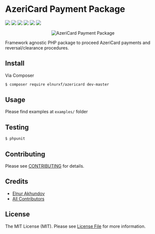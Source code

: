 # AzeriCard Payment Package

![](https://poser.pugx.org/elnurxf/azericard/downloads.svg)
![](https://img.shields.io/github/issues/elnurxf/azericard.svg)
![](https://img.shields.io/github/forks/elnurxf/azericard.svg)
![](https://img.shields.io/github/stars/elnurxf/azericard.svg)
![](https://img.shields.io/github/license/elnurxf/azericard.svg)
![](https://img.shields.io/twitter/url/https/github.com/elnurxf/azericard.svg?style=social)

<p align="center">
  <img src="https://user-images.githubusercontent.com/2572412/49938669-0427e980-fef4-11e8-8582-116945ad75dd.png" alt="AzeriCard Payment Package"/>
</p>

Framework agnostic PHP package to proceed AzeriCard payments and reversal/clearance procedures.

## Install

Via Composer

``` bash
$ composer require elnurxf/azericard dev-master
```

## Usage

Please find examples at ```examples/``` folder

## Testing

``` bash
$ phpunit
```

## Contributing
Please see [CONTRIBUTING](https://github.com/elnurxf/azericard/blob/master/CONTRIBUTING.md) for details.

## Credits

- [Elnur Akhundov](https://github.com/elnurxf)
- [All Contributors](https://github.com/elnurxf/azericard/contributors)

## License

The MIT License (MIT). Please see [License File](LICENSE.md) for more information.
